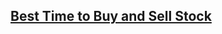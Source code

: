 ## [Best Time to Buy and Sell Stock](https://leetcode.com/problems/best-time-to-buy-and-sell-stock/)

